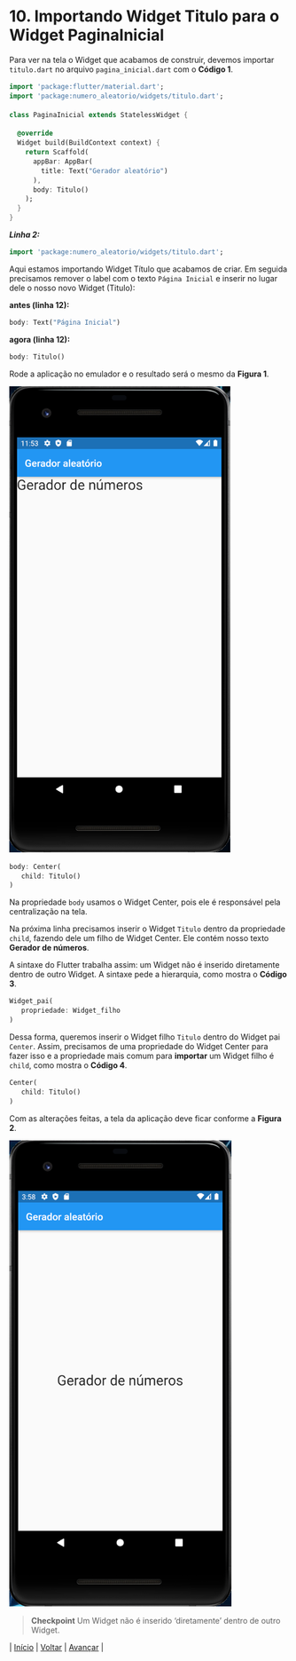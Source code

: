 # 10. Importando Widget Titulo para o Widget PaginaInicial

Para ver na tela o Widget que acabamos de construir, devemos importar `titulo.dart` no arquivo `pagina_inicial.dart` com o **Código 1**.

```dart
import 'package:flutter/material.dart';
import 'package:numero_aleatorio/widgets/titulo.dart';
  
class PaginaInicial extends StatelessWidget {
  
  @override
  Widget build(BuildContext context) {
    return Scaffold(
      appBar: AppBar(
        title: Text("Gerador aleatório")
      ),
      body: Titulo()
    );
  }
}
```

***Linha 2:***

```dart
import 'package:numero_aleatorio/widgets/titulo.dart';
```

Aqui estamos importando Widget Título que acabamos de criar. Em seguida precisamos remover o label com o texto `Página Inicial` e inserir no lugar dele o nosso novo Widget (Titulo):

**antes (linha 12):**

```dart
body: Text("Página Inicial")
```

**agora (linha 12):**

```dart
body: Titulo()
```

Rode a aplicação no emulador e o resultado será o mesmo da **Figura 1**.

![Figura 1. Resultado da importação do Widget Título](images/info-10-e01.png)

```dart
body: Center( 
   child: Titulo()
)
```

Na propriedade `body` usamos o Widget Center, pois ele é responsável pela centralização na tela.

Na próxima linha precisamos inserir o Widget `Titulo` dentro da propriedade `child`, fazendo dele um filho de Widget Center. Ele contém nosso texto **Gerador de números**.

A sintaxe do Flutter trabalha assim: um Widget não é inserido diretamente dentro de outro Widget. A sintaxe pede a hierarquia, como mostra o **Código 3**.

```dart
Widget_pai(
   propriedade: Widget_filho
)
```

Dessa forma, queremos inserir o Widget filho `Titulo` dentro do Widget pai `Center`. Assim, precisamos de uma propriedade do Widget Center para fazer isso e a propriedade mais comum para **importar** um Widget filho é `child`, como mostra o **Código 4**.

```dart
Center(
   child: Titulo()
)
```

Com as alterações feitas, a tela da aplicação deve ficar conforme a **Figura 2**.

![Figura 2 - Titulo centralizado](images/info-10-e02.png)

>**Checkpoint**
>Um Widget não é inserido ‘diretamente’ dentro de outro Widget.

| [Início](../README.md) | [Voltar](info-09.md) | [Avançar](info-11.md) |
